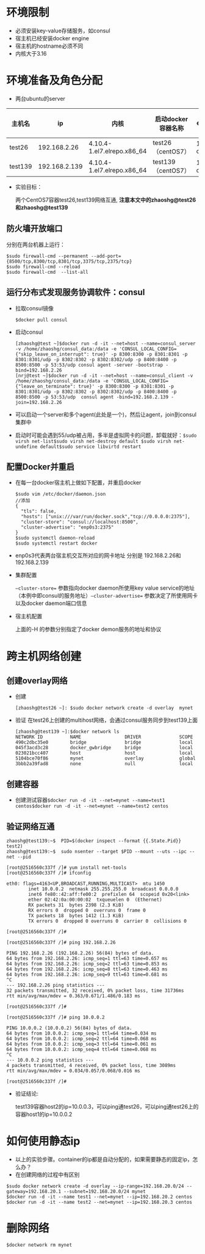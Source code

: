 # 环境限制

- 必须安装key-value存储服务，如consul
- 宿主机已经安装docker engine
- 宿主机的hostname必须不同
- 内核大于3.16

# 环境准备及角色分配

- 两台ubuntu的server

| 主机名     | ip            | 内核                         | 启动docker容器名称     | docker engine版本 | consul服务 |
| ------- | ------------- | -------------------------- | ---------------- | --------------- | -------- |
| test26  | 192.168.2.26  | 4.10.4-1.el7.elrepo.x86_64 | test26（centOS7）  | 17.03.0-ce      | server   |
| test139 | 192.168.2.139 | 4.10.4-1.el7.elrepo.x86_64 | test139（centOS7） | 17.03.0-ce      | client   |

- 实验目标：

  两个CentOS7容器test26,test139网络互通, **注意本文中的zhaoshg@test26和zhaoshg@test139**

## 防火墙开放端口

分别在两台机器上运行：

```
$sudo firewall-cmd --permanent --add-port={8500/tcp,8300/tcp,8301/tcp,3375/tcp,2375/tcp}
$sudo firewall-cmd --reload
$sudo firewall-cmd  --list-all
```

## 运行分布式发现服务协调软件：consul

- 拉取consul镜像

  ```
  $docker pull consul
  ```

- 启动consul

  ```
  [zhaoshg@test ~]$docker run -d -it --net=host --name=consul_server -v /home/zhaoshg/consul_data:/data -e 'CONSUL_LOCAL_CONFIG={"skip_leave_on_interrupt": true}' -p 8300:8300 -p 8301:8301 -p 8301:8301/udp -p 8302:8302 -p 8302:8302/udp -p 8400:8400 -p 8500:8500 -p 53:53/udp consul agent -server -bootstrap -bind=192.168.2.26
  [nrj@test ~]$docker run -d -it --net=host --name=consul_client -v /home/zhaoshg/consul_data:/data -e 'CONSUL_LOCAL_CONFIG={"leave_on_terminate": true}' -p 8300:8300 -p 8301:8301 -p 8301:8301/udp -p 8302:8302 -p 8302:8302/udp -p 8400:8400 -p 8500:8500 -p 53:53/udp  consul agent -bind=192.168.2.139 -join=192.168.2.26
  ```

- 可以启动一个server和多个agent(此处是一个)，然后让agent，join到consul集群中

- 启动时可能会遇到55/udp被占用，多半是虚拟网卡的问题，卸载就好：`$sudo virsh net-list$sudo virsh net-destroy default $sudo virsh net-undefine default$sudo service libvirtd restart`

## 配置Docker并重启

- 在每一台docker宿主机上做如下配置，并重启docker

  ```
  $sudo vim /etc/docker/daemon.json
  //添加
  {
    "tls": false,
    "hosts": ["unix:///var/run/docker.sock","tcp://0.0.0.0:2375"],
    "cluster-store": "consul://localhost:8500",
    "cluster-advertise": "enp0s3:2375"
  }
  $sudo systemctl daemon-reload
  $sudo systemctl restart docker
  ```

- enp0s3代表两台宿主机交互所对应的网卡地址 分别是 192.168.2.26和192.168.2.139

- 集群配置

  `–cluster-store=` 参数指向docker daemon所使用key value service的地址（本例中即consul的服务地址）`–cluster-advertise=` 参数决定了所使用网卡以及docker daemon端口信息

- 宿主机配置

  上面的-H 的参数分别指定了docker demon服务的地址和协议

# 跨主机网络创建

## 创建overlay网络

- 创建

  ```
  [zhaoshg@test26 ~]: $sudo docker network create -d overlay  mynet
  ```

- 验证
  在test26上创建的multihost网络，会通过consul服务同步到test139上面

  ```
  [zhaoshg@test139 ~]:$docker network ls
  NETWORK ID          NAME                DRIVER              SCOPE
  490c2dbc35e0        bridge              bridge              local
  045f3acd3c28        docker_gwbridge     bridge              local
  023021bcc407        host                host                local
  5104bce70f86        mynet               overlay             global
  3bbb2a39fad8        none                null                local
  ```

## 创建容器

- 创建测试容器`$docker run -d -it --net=mynet --name=test1 centos$docker run -d -it --net=mynet --name=test2 centos`

## 验证网络互通

```
zhaoshg@test139:~$  PID=$(docker inspect --format {{.State.Pid}} test2)
zhaoshg@test139:~$  sudo nsenter --target $PID --mount --uts --ipc --net --pid

[root@2516560c337f /]# yum install net-tools
[root@2516560c337f /]# ifconfig

eth0: flags=4163<UP,BROADCAST,RUNNING,MULTICAST>  mtu 1450
        inet 10.0.0.2  netmask 255.255.255.0  broadcast 0.0.0.0
        inet6 fe80::42:aff:fe00:2  prefixlen 64  scopeid 0x20<link>
        ether 02:42:0a:00:00:02  txqueuelen 0  (Ethernet)
        RX packets 31  bytes 2398 (2.3 KiB)
        RX errors 0  dropped 0  overruns 0  frame 0
        TX packets 18  bytes 1412 (1.3 KiB)
        TX errors 0  dropped 0 overruns 0  carrier 0  collisions 0

[root@2516560c337f /]# 

[root@2516560c337f /]# ping 192.168.2.26

PING 192.168.2.26 (192.168.2.26) 56(84) bytes of data.
64 bytes from 192.168.2.26: icmp_seq=1 ttl=63 time=0.657 ms
64 bytes from 192.168.2.26: icmp_seq=2 ttl=63 time=0.853 ms
64 bytes from 192.168.2.26: icmp_seq=8 ttl=63 time=0.463 ms
64 bytes from 192.168.2.26: icmp_seq=9 ttl=63 time=0.681 ms
^C
--- 192.168.2.26 ping statistics ---
32 packets transmitted, 32 received, 0% packet loss, time 31736ms
rtt min/avg/max/mdev = 0.363/0.671/1.486/0.183 ms

[root@2516560c337f /]# 

[root@2516560c337f /]# ping 10.0.0.2

PING 10.0.0.2 (10.0.0.2) 56(84) bytes of data.
64 bytes from 10.0.0.2: icmp_seq=1 ttl=64 time=0.034 ms
64 bytes from 10.0.0.2: icmp_seq=2 ttl=64 time=0.068 ms
64 bytes from 10.0.0.2: icmp_seq=3 ttl=64 time=0.061 ms
64 bytes from 10.0.0.2: icmp_seq=4 ttl=64 time=0.068 ms
^C
--- 10.0.0.2 ping statistics ---
4 packets transmitted, 4 received, 0% packet loss, time 3089ms
rtt min/avg/max/mdev = 0.034/0.057/0.068/0.016 ms

[root@2516560c337f /]#
```

- 验证结论:

  test139容器host2的ip=10.0.0.3，可以ping通test26，可以ping通test26上的容器host1的ip=10.0.0.2

# 如何使用静态ip

- 以上的实验步骤。container的ip都是自动分配的，如果需要静态的固定ip，怎么办？
- 在创建网络的过程中有区别

```
$sudo docker network create -d overlay --ip-range=192.168.20.0/24 --gateway=192.168.20.1 --subnet=192.168.20.0/24 mynet
$docker run -d -it --name test1 --net=mynet --ip=192.168.20.2 centos
$docker run -d -it --name test2 --net=mynet --ip=192.168.20.3 centos
```

# 删除网络

```
$docker network rm mynet
```